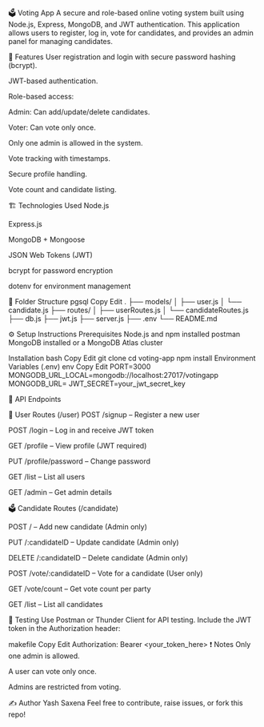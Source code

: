 🗳️ Voting App
A secure and role-based online voting system built using Node.js, Express, MongoDB, and JWT authentication. This application allows users to register, log in, vote for candidates, and provides an admin panel for managing candidates.

🚀 Features
User registration and login with secure password hashing (bcrypt).

JWT-based authentication.

Role-based access:

Admin: Can add/update/delete candidates.

Voter: Can vote only once.

Only one admin is allowed in the system.

Vote tracking with timestamps.

Secure profile handling.

Vote count and candidate listing.

🏗️ Technologies Used
Node.js

Express.js

MongoDB + Mongoose

JSON Web Tokens (JWT)

bcrypt for password encryption

dotenv for environment management

📁 Folder Structure
pgsql
Copy
Edit
.
├── models/
│   ├── user.js
│   └── candidate.js
├── routes/
│   ├── userRoutes.js
│   └── candidateRoutes.js
├── db.js
├── jwt.js
├── server.js
├── .env
└── README.md

⚙️ Setup Instructions
Prerequisites
Node.js and npm installed
postman
MongoDB installed or a MongoDB Atlas cluster

Installation
bash
Copy
Edit
git clone <your-repo-url>
cd voting-app
npm install
Environment Variables (.env)
env
Copy
Edit
PORT=3000
MONGODB_URL_LOCAL=mongodb://localhost:27017/votingapp
MONGODB_URL=<your-atlas-url>
JWT_SECRET=your_jwt_secret_key


📌 API Endpoints


👥 User Routes (/user)
POST /signup – Register a new user

POST /login – Log in and receive JWT token

GET /profile – View profile (JWT required)

PUT /profile/password – Change password

GET /list – List all users

GET /admin – Get admin details



🗳️ Candidate Routes (/candidate)

POST / – Add new candidate (Admin only)

PUT /:candidateID – Update candidate (Admin only)

DELETE /:candidateID – Delete candidate (Admin only)

POST /vote/:candidateID – Vote for a candidate (User only)

GET /vote/count – Get vote count per party

GET /list – List all candidates


🧪 Testing
Use Postman or Thunder Client for API testing. Include the JWT token in the Authorization header:

makefile
Copy
Edit
Authorization: Bearer <your_token_here>
❗ Notes
Only one admin is allowed.

A user can vote only once.

Admins are restricted from voting.


✍️ Author
Yash Saxena
Feel free to contribute, raise issues, or fork this repo!
